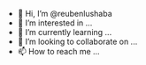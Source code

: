 - 👋 Hi, I’m @reubenlushaba
- 👀 I’m interested in ...
- 🌱 I’m currently learning ...
- 💞️ I’m looking to collaborate on ...
- 📫 How to reach me ...

<!---
reubenlushaba/reubenlushaba is a ✨ special ✨ repository because its `README.md` (this file) appears on your GitHub profile.
You can click the Preview link to take a look at your changes.
--->
